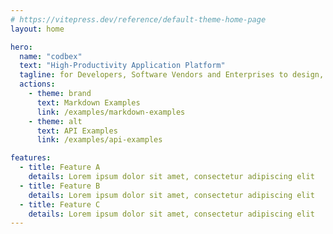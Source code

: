 ```yaml
---
# https://vitepress.dev/reference/default-theme-home-page
layout: home

hero:
  name: "codbex"
  text: "High-Productivity Application Platform"
  tagline: for Developers, Software Vendors and Enterprises to design, develop and deliver their industry solutions
  actions:
    - theme: brand
      text: Markdown Examples
      link: /examples/markdown-examples
    - theme: alt
      text: API Examples
      link: /examples/api-examples

features:
  - title: Feature A
    details: Lorem ipsum dolor sit amet, consectetur adipiscing elit
  - title: Feature B
    details: Lorem ipsum dolor sit amet, consectetur adipiscing elit
  - title: Feature C
    details: Lorem ipsum dolor sit amet, consectetur adipiscing elit
---
```


